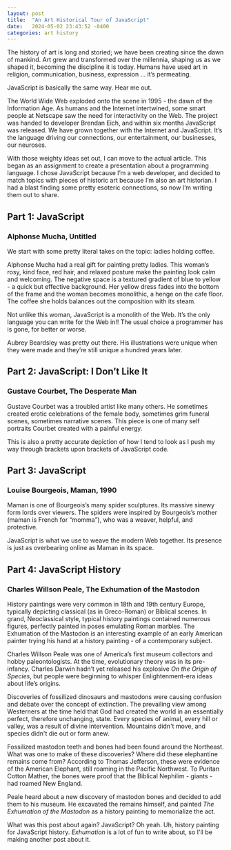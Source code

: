 ```yaml
---
layout: post
title:  "An Art Historical Tour of JavaScript"
date:   2024-05-02 23:43:52 -0400
categories: art history
---
```

The history of art is long and storied; we have been creating since the dawn of mankind. Art grew and transformed over the millennia, shaping us as we shaped it, becoming the discipline it is today. Humans have used art in religion, communication, business, expression … it’s permeating.

JavaScript is basically the same way. Hear me out.

The World Wide Web exploded onto the scene in 1995 - the dawn of the Information Age. As humans and the Internet intertwined, some smart people at Netscape saw the need for interactivity on the Web. The project was handed to developer Brendan Eich, and within six months JavaScript was released. We have grown together with the Internet and JavaScript. It’s the language driving our connections, our entertainment, our businesses, our neuroses.

With those weighty ideas set out, I can move to the actual article. This began as an assignment to create a presentation about a programming language. I chose JavaScript because I’m a web developer, and decided to match topics with pieces of historic art because I’m also an art historian. I had a blast finding some pretty esoteric connections, so now I’m writing them out to share.

## Part 1: JavaScript 
### Alphonse Mucha, Untitled

We start with some pretty literal takes on the topic: ladies holding coffee.

Alphonse Mucha had a real gift for painting pretty ladies. This woman’s rosy, kind face, red hair, and relaxed posture make the painting look calm and welcoming. The negative space is a textured gradient of blue to yellow - a quick but effective background. Her yellow dress fades into the bottom of the frame and the woman becomes monolithic, a henge on the cafe floor. The coffee she holds balances out the composition with its steam.

Not unlike this woman, JavaScript is a monolith of the Web. It’s the only language you can write for the Web in!! The usual choice a programmer has is gone, for better or worse. 

Aubrey Beardsley was pretty out there. His illustrations were unique when they were made and they’re still unique a hundred years later.


## Part 2: JavaScript: I Don’t Like It
### Gustave Courbet, The Desperate Man

Gustave Courbet was a troubled artist like many others. He sometimes created erotic celebrations of the female body, sometimes grim funeral scenes, sometimes narrative scenes. This piece is one of many self portraits Courbet created with a painful energy.

This is also a pretty accurate depiction of how I tend to look as I push my way through brackets upon brackets of JavaScript code.

## Part 3: JavaScript
### Louise Bourgeois, Maman, 1990

Maman is one of Bourgeois’s many spider sculptures. Its massive sinewy form lords over viewers. The spiders were inspired by Bourgeois’s mother (maman is French for “momma”), who was a weaver, helpful, and protective.

JavaScript is what we use to weave the modern Web together. Its presence is just as overbearing online as Maman in its space.

## Part 4: JavaScript History
### Charles Willson Peale, The Exhumation of the Mastodon

History paintings were very common in 18th and 19th century Europe, typically depicting classical (as in Greco-Roman) or Biblical scenes. In grand, Neoclassical style, typical history paintings contained numerous figures, perfectly painted in poses emulating Roman marbles. The Exhumation of the Mastodon is an interesting example of an early American painter trying his hand at a history painting - of a contemporary subject.

Charles Willson Peale was one of America’s first museum collectors and hobby paleontologists. At the time, evolutionary theory was in its pre-infancy. Charles Darwin hadn’t yet released his explosive *On the Origin of Species*, but people were beginning to whisper Enlightenment-era ideas about life’s origins. 

Discoveries of fossilized dinosaurs and mastodons were causing confusion and debate over the concept of extinction. The prevailing view among Westerners at the time held that God had created the world in an essentially perfect, therefore unchanging, state. Every species of animal, every hill or valley, was a result of divine intervention. Mountains didn't move, and species didn't die out or form anew. 

Fossilized mastodon teeth and bones had been found around the Northeast. What was one to make of these discoveries? Where did these elephantine remains come from? According to Thomas Jefferson, these were evidence of the American Elephant, still roaming in the Pacific Northwest. To Puritan Cotton Mather, the bones were proof that the Biblical Nephilim - giants - had roamed New England.

Peale heard about a new discovery of mastodon bones and decided to add them to his museum. He excavated the remains himself, and painted *The Exhumation of the Mastodon* as a history painting to memorialize the act.

What was this post about again? JavaScript? Oh yeah. Uh, history painting for JavaScript history. *Exhumation* is a lot of fun to write about, so I'll be making another post about it.



